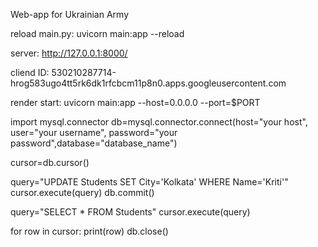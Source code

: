 Web-app for Ukrainian Army

reload main.py:
uvicorn main:app --reload

server:
http://127.0.0.1:8000/

cliend ID:
530210287714-hrog583ugo4tt5rk6dk1rfcbcm11p8n0.apps.googleusercontent.com


render start:
uvicorn main:app --host=0.0.0.0 --port=$PORT




import mysql.connector
db=mysql.connector.connect(host="your host", user="your username", password="your
password",database="database_name")

cursor=db.cursor()

query="UPDATE Students SET City='Kolkata' WHERE Name='Kriti'"
cursor.execute(query)
db.commit()

query="SELECT * FROM Students"
cursor.execute(query)

for row in cursor:
   print(row)
db.close()